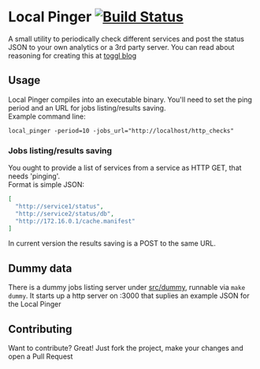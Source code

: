 # Local Pinger [![Build Status](https://travis-ci.org/toggl/pinger.svg?branch=master)](https://travis-ci.org/toggl/pinger)

A small utility to periodically check different services and post the status JSON to your own analytics or a 3rd party
server. You can read about reasoning for creating this at [toggl blog](http://blog.toggl.com/2014/04/5-tips-servers-service-monitoring/)
## Usage

Local Pinger compiles into an executable binary. You'll need to set the ping period and an URL for jobs listing/results saving.<br/>
Example command line:
```shell
local_pinger -period=10 -jobs_url="http://localhost/http_checks"
```

### Jobs listing/results saving

You ought to provide a list of services from a service as HTTP GET, that needs 'pinging'.<br/>
Format is simple JSON:
```json
[
  "http://service1/status",
  "http://service2/status/db",
  "http://172.16.0.1/cache.manifest"
]
```

In current version the results saving is a POST to the same URL.

## Dummy data
There is a dummy jobs listing server under [src/dummy](src/dummy), runnable via ```make dummy```. It starts up a http server on :3000 that suplies an example JSON for the Local Pinger

## Contributing
Want to contribute? Great! Just fork the project, make your changes and open a Pull Request
